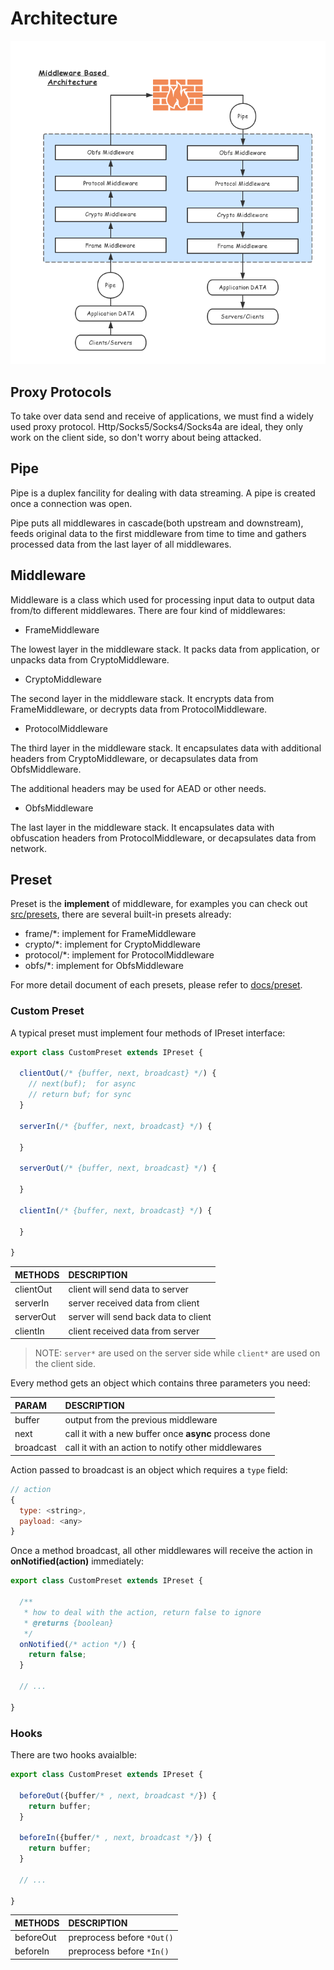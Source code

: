 # Architecture

![architecture](architecture.png)

## Proxy Protocols

To take over data send and receive of applications, we must find a widely
used proxy protocol. Http/Socks5/Socks4/Socks4a are ideal, they only work
on the client side, so don't worry about being attacked.

## Pipe

Pipe is a duplex fancility for dealing with data streaming. A pipe is created once a
connection was open.

Pipe puts all middlewares in cascade(both upstream and downstream), feeds
original data to the first middleware from time to time and gathers processed
data from the last layer of all middlewares.

## Middleware

Middleware is a class which used for processing input data to output data from/to
different middlewares. There are four kind of middlewares:

* FrameMiddleware

The lowest layer in the middleware stack. It packs data from application,
or unpacks data from CryptoMiddleware.

* CryptoMiddleware

The second layer in the middleware stack. It encrypts data from FrameMiddleware,
or decrypts data from ProtocolMiddleware.

* ProtocolMiddleware

The third layer in the middleware stack. It encapsulates data with additional
headers from CryptoMiddleware, or decapsulates data from ObfsMiddleware.

The additional headers may be used for AEAD or other needs.

* ObfsMiddleware

The last layer in the middleware stack. It encapsulates data with obfuscation
headers from ProtocolMiddleware, or decapsulates data from network.

## Preset

Preset is the **implement** of middleware, for examples you can check out [src/presets](../../src/presets),
there are several built-in presets already:

* frame/*: implement for FrameMiddleware
* crypto/*: implement for CryptoMiddleware
* protocol/*: implement for ProtocolMiddleware
* obfs/*: implement for ObfsMiddleware

For more detail document of each presets, please refer to [docs/preset](../docs/preset).

### Custom Preset

A typical preset must implement four methods of IPreset interface:

```js
export class CustomPreset extends IPreset {

  clientOut(/* {buffer, next, broadcast} */) {
    // next(buf);  for async
    // return buf; for sync
  }

  serverIn(/* {buffer, next, broadcast} */) {

  }

  serverOut(/* {buffer, next, broadcast} */) {

  }

  clientIn(/* {buffer, next, broadcast} */) {

  }

}
```

| METHODS   | DESCRIPTION                          |
| :-------- | :----------------------------------- |
| clientOut | client will send data to server      |
| serverIn  | server received data from client     |
| serverOut | server will send back data to client |
| clientIn  | client received data from server     |

> NOTE: `server*` are used on the server side while `client*` are used on the client side.

Every method gets an object which contains three parameters you need:

| PARAM     | DESCRIPTION                                           |
| :-------- | :---------------------------------------------------- |
| buffer    | output from the previous middleware                   |
| next      | call it with a new buffer once **async** process done |
| broadcast | call it with an action to notify other middlewares    |

Action passed to broadcast is an object which requires a `type` field:

```js
// action
{
  type: <string>,
  payload: <any>
}
```

Once a method broadcast, all other middlewares will receive the action in
**onNotified(action)** immediately:

```js
export class CustomPreset extends IPreset {

  /**
   * how to deal with the action, return false to ignore
   * @returns {boolean}
   */
  onNotified(/* action */) {
    return false;
  }

  // ...

}
```

### Hooks

There are two hooks avaialble:

```js
export class CustomPreset extends IPreset {

  beforeOut({buffer/* , next, broadcast */}) {
    return buffer;
  }

  beforeIn({buffer/* , next, broadcast */}) {
    return buffer;
  }

  // ...

}
```

| METHODS   | DESCRIPTION                |
| :-------- | :------------------------- |
| beforeOut | preprocess before `*Out()` |
| beforeIn  | preprocess before `*In()`  |
